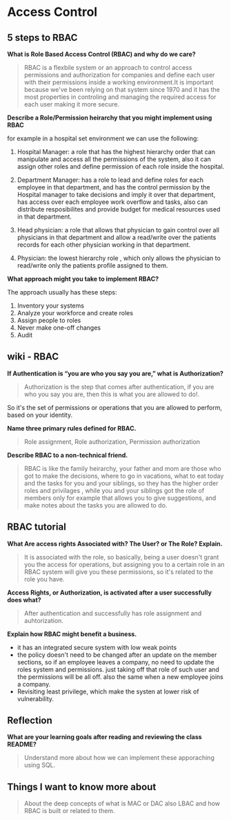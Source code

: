 # Access Control

## 5 steps to RBAC

**What is Role Based Access Control (RBAC) and why do we care?**

>RBAC is a flexbile system or an approach to control access permissions and authorization for companies and define each user with their permissions inside a working environment.It is important because we've been relying on that system since 1970 and it has the most  properties in controling and managing the required access for each user making it more secure.

**Describe a Role/Permission heirarchy that you might implement using RBAC**

for example in a hospital set environment we can use the following:

1. Hospital Manager: a role that has the highest hierarchy order that can manipulate and access all the permissions of the system, also it can assign other roles and define permission of each role inside the hospital.

2. Department Manager: has a role to lead and define roles for each employee in that department, and has the control permission by the Hospital manager to take decisions and imply it over that department, has access over each employee work overflow and tasks, also can distribute resposibilites and provide budget for medical resources used in that department.

3. Head physician: a role that allows that physician to gain control over all physicians in that department and allow a read/write over the patients records for each other physician working in that department.

4. Physician: the lowest hierarchy role , which only allows the physician to read/write only the patients profile assigned to them.

**What approach might you take to implement RBAC?**

The approach usually has these steps:

1. Inventory your systems
2. Analyze your workforce and create roles
3. Assign people to roles
4. Never make one-off changes
5. Audit

## wiki - RBAC

**If Authentication is “you are who you say you are,” what is Authorization?**

>Authorization is the step that comes after authentication, if you are who you say you are, then this is what you are allowed to do!.

So it's the set of permissions or operations that you are allowed to perform, based on your identity.

**Name three primary rules defined for RBAC.**

>Role assignment, Role authorization, Permission authorization

**Describe RBAC to a non-technical friend.**

>RBAC is like the family heirarchy, your father and mom are those who got to make the decisions, where to go in vacations, what to eat today and the tasks for you and your siblings, so they has the higher order roles and privilages , while you and your siblings got the role of members only for example that allows you to give suggestions, and make notes about the tasks you are allowed to do.

## RBAC tutorial

**What Are access rights Associated with? The User? or The Role? Explain.**

>It is associated with the role, so basically, being a user doesn't grant you the access for operations, but assigning you to a certain role in an RBAC system will give you these permissions, so it's related to the role you have.

**Access Rights, or Authorization, is activated after a user successfully does what?**

>After authentication and successfully has role assignment and auhtorization.

**Explain how RBAC might benefit a business.**

- it has an integrated secure system with low weak points
- the policy doesn't need to be changed after an update on the member sections, so if an employee leaves a company, no need to update the roles system and permissions. just taking off that role of such user and the permissions will be all off. also the same when a new employee joins a company.
- Revisiting least privilege, which make the systen at lower risk of vulnerability.

## Reflection

**What are your learning goals after reading and reviewing the class README?**

> Understand more about how we can implement these apporaching using SQL.

## Things I want to know more about

>About the deep concepts of what is MAC or DAC also LBAC and how RBAC is built or related to them.

